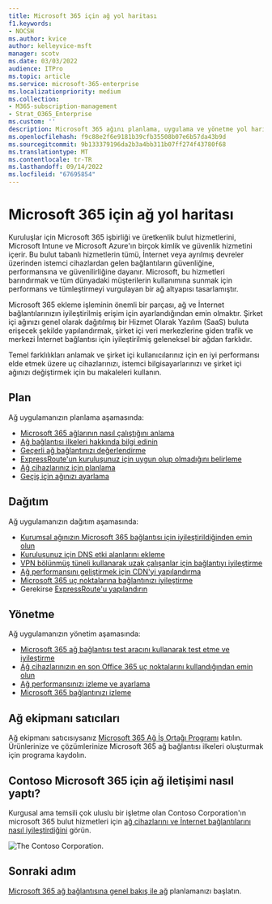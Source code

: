 ```yaml
---
title: Microsoft 365 için ağ yol haritası
f1.keywords:
- NOCSH
ms.author: kvice
author: kelleyvice-msft
manager: scotv
ms.date: 03/03/2022
audience: ITPro
ms.topic: article
ms.service: microsoft-365-enterprise
ms.localizationpriority: medium
ms.collection:
- M365-subscription-management
- Strat_O365_Enterprise
ms.custom: ''
description: Microsoft 365 ağını planlama, uygulama ve yönetme yol haritası.
ms.openlocfilehash: f9c88e2f6e9181b39cfb35508b07e6b57da43b9d
ms.sourcegitcommit: 9b133379196da2b3a4bb311b07ff274f43780f68
ms.translationtype: MT
ms.contentlocale: tr-TR
ms.lasthandoff: 09/14/2022
ms.locfileid: "67695854"
---
```

# <a name="networking-roadmap-for-microsoft-365"></a>Microsoft 365 için ağ yol haritası

Kuruluşlar için Microsoft 365 işbirliği ve üretkenlik bulut hizmetlerini, Microsoft Intune ve Microsoft Azure'ın birçok kimlik ve güvenlik hizmetini içerir. Bu bulut tabanlı hizmetlerin tümü, İnternet veya ayrılmış devreler üzerinden istemci cihazlardan gelen bağlantıların güvenliğine, performansına ve güvenilirliğine dayanır. Microsoft, bu hizmetleri barındırmak ve tüm dünyadaki müşterilerin kullanımına sunmak için performans ve tümleştirmeyi vurgulayan bir ağ altyapısı tasarlamıştır.

Microsoft 365 ekleme işleminin önemli bir parçası, ağ ve İnternet bağlantılarınızın iyileştirilmiş erişim için ayarlandığından emin olmaktır. Şirket içi ağınızı genel olarak dağıtılmış bir Hizmet Olarak Yazılım (SaaS) buluta erişecek şekilde yapılandırmak, şirket içi veri merkezlerine giden trafik ve merkezi İnternet bağlantısı için iyileştirilmiş geleneksel bir ağdan farklıdır.

Temel farklılıkları anlamak ve şirket içi kullanıcılarınız için en iyi performansı elde etmek üzere uç cihazlarınızı, istemci bilgisayarlarınızı ve şirket içi ağınızı değiştirmek için bu makaleleri kullanın.

## <a name="plan"></a>Plan

Ağ uygulamanızın planlama aşamasında:

- [Microsoft 365 ağlarının nasıl çalıştığını anlama](microsoft-365-networking-overview.md)
- [Ağ bağlantısı ilkeleri hakkında bilgi edinin](microsoft-365-network-connectivity-principles.md)
- [Geçerli ağ bağlantınızı değerlendirme](assessing-network-connectivity.md)
- [ExpressRoute'un kuruluşunuz için uygun olup olmadığını belirleme](network-planning-with-expressroute.md)
- [Ağ cihazlarınız için planlama](plan-for-network-devices.md)
- [Geçiş için ağınızı ayarlama](network-and-migration-planning.md)

## <a name="deploy"></a>Dağıtım

Ağ uygulamanızın dağıtım aşamasında:

- [Kurumsal ağınızın Microsoft 365 bağlantısı için iyileştirildiğinden emin olun](set-up-network-for-microsoft-365.md)
- [Kuruluşunuz için DNS etki alanlarını ekleme](../admin/setup/add-domain.md)
- [VPN bölünmüş tüneli kullanarak uzak çalışanlar için bağlantıyı iyileştirme](microsoft-365-vpn-split-tunnel.md)
- [Ağ performansını geliştirmek için CDN'yi yapılandırma](office-365-cdn-quickstart.md)
- [Microsoft 365 uç noktalarına bağlantınızı iyileştirme](microsoft-365-ip-web-service.md)
- Gerekirse [ExpressRoute'u yapılandırın](azure-expressroute.md)

## <a name="manage"></a>Yönetme

Ağ uygulamanızın yönetim aşamasında:

- [Microsoft 365 ağ bağlantısı test aracını kullanarak test etme ve iyileştirme](office-365-network-mac-perf-onboarding-tool.md)
- [Ağ cihazlarınızın en son Office 365 uç noktalarını kullandığından emin olun](microsoft-365-endpoints.md)
- [Ağ performansınızı izleme ve ayarlama](network-planning-and-performance.md)
- [Microsoft 365 bağlantınızı izleme](monitor-connectivity.md)

## <a name="network-equipment-vendors"></a>Ağ ekipmanı satıcıları

Ağ ekipmanı satıcısıysanız [Microsoft 365 Ağ İş Ortağı Programı](microsoft-365-networking-partner-program.md) katılın. Ürünlerinize ve çözümlerinize Microsoft 365 ağ bağlantısı ilkeleri oluşturmak için programa kaydolın.

## <a name="how-contoso-did-networking-for-microsoft-365"></a>Contoso Microsoft 365 için ağ iletişimi nasıl yaptı?

Kurgusal ama temsili çok uluslu bir işletme olan Contoso Corporation'ın microsoft 365 bulut hizmetleri için [ağ cihazlarını ve İnternet bağlantılarını nasıl iyileştirdiğini](contoso-networking.md) görün.

![The Contoso Corporation.](../media/contoso-overview/contoso-icon.png)

## <a name="next-step"></a>Sonraki adım

[Microsoft 365 ağ bağlantısına genel bakış ile ağ](microsoft-365-networking-overview.md) planlamanızı başlatın.
